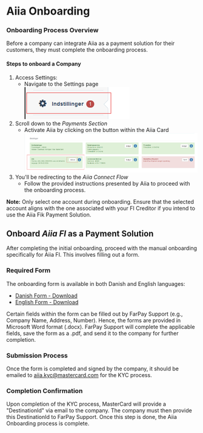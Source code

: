 # Aiia Onboarding


### Onboarding Process Overview
Before a company can integrate Aiia as a payment solution for their customers, they must complete the onboarding process.

#### Steps to onboard a Company

1. Access Settings:
    - Navigate to the Settings page
    ![](media/settings.png)
2. Scroll down to the *Payments Section*
    - Activate Aiia by clicking on the button within the Aiia Card
    ![](media/payments.png)
3. You'll be redirecting to the *Aiia Connect Flow*
    - Follow the provided instructions presented by Aiia to proceed with the onboarding process.

**Note:** Only select one account during onboarding. Ensure that the selected account aligns with the one associated with your FI Creditor if you intend to use the Aiia Fik Payment Solution.

## Onboard *Aiia FI* as a Payment Solution

After completing the initial onboarding, proceed with the manual onboarding specifically for Aiia FI. This involves filling out a form.


### Required Form
The onboarding form is available in both Danish and English languages:
- [Danish Form - Download](/Aiia/forms/fik_giro_dk.docx)
- [English Form - Download](/Aiia/forms/fik_giro_en.docx)

Certain fields within the form can be filled out by FarPay Support (e.g., Company Name, Address, Number). Hence, the forms are provided in Microsoft Word format (.docx). FarPay Support will complete the applicable fields, save the form as a .pdf, and send it to the company for further completion.


### Submission Process
Once the form is completed and signed by the company, it should be emailed to aiia.kyc@mastercard.com for the KYC process.

### Completion Confirmation
Upon completion of the KYC process, MasterCard will provide a "DestinationId" via email to the company. The company must then provide this DestinationId to FarPay Support. Once this step is done, the Aiia Onboarding process is complete.